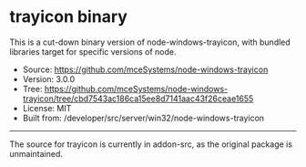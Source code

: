 # trayicon binary

This is a cut-down binary version of node-windows-trayicon, with
bundled libraries target for specific versions of node.

* Source: https://github.com/mceSystems/node-windows-trayicon
* Version: 3.0.0
* Tree: https://github.com/mceSystems/node-windows-trayicon/tree/cbd7543ac186ca15ee8d7141aac43f26ceae1655
* License: MIT
* Built from: /developer/src/server/win32/node-windows-trayicon

---

The source for trayicon is currently in addon-src, as the original package is
unmaintained.